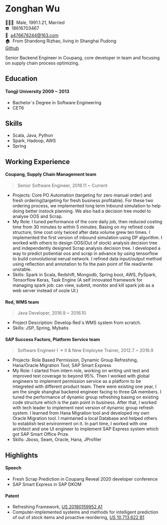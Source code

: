 <!-- The (first) h1 will be used as the <title> of the HTML page -->
# Zonghan Wu

<!-- The unordered list immediately after the h1 will be formatted on a single
line. It is intended to be used for contact details -->

:family_man_woman_girl:&nbsp;&nbsp;Male, 1991.1.21, Married  
:phone:&nbsp;&nbsp;18616703467  
:email:&nbsp;&nbsp;<a476678244@163.com>  
:house:&nbsp;&nbsp;From Shandong Rizhao, living in Shanghai Pudong  
[Github](https://github.com/476678244)  

Senior Backend Engineer in Coupang, core developer in team and focusing on supply chain process optimizing.

## Education
         
#### <span>Tongji University</span> <span>2009 ~ 2013</span>
- Bachelor`s Degree in Software Engineering
- CET6

## Skills

- Scala, Java, Python
- Spark, Hadoop, AWS
- Spring

## Working Experience

#### Coupang, Supply Chain Management team
> Senior Software Engineer, 2016.11 ~ Current
- Projects: Core PO Automation (targeting for zero manual order) and fresh ordering(targeting for fresh business profitable). For these two ordering process, we implemented long term Inbound simulation to help doing better instock planning. We also had a decision tree model to analyse OOS and Scrap.
- My Role: I tuned performance of the core daily job, then reduced costing time from 30 minutes to within 5 minutes.  Basing on my refined code structure, time cost only twiced after data volume grew ten times.  I implemented the first version of inbound simulation using DP algorithm.  I worked with others to design OOS(Out of stock) analysis decision tree and independently designed Scrap analysis decision tree.  I developed a way to predict potiential oos and scrap in advance by using tensorflow to build convolutional nerual network.  I refined data input/output method using reflection and annotation to fix the pain point of file read/write unstable. 
- Skills: Spark in Scala, Redshift, Mongodb, Spring boot, AWS, PySpark, Tensorflow Keras, Task Engine (A self innovated framework for managing spark job: can view, submit, monitor and kill spark job as a web server instead of oozie UI.)

#### Red, WMS team 
> Java Developer, 2016.9 ~ 2016.10
- Project Description: Develop Red`s WMS system from scratch.
- Skills: JSP, Spring, Mybatis


#### SAP Success Factors, Platform Service team 
> Software Engineer I -> II & New Employee Trainer, 2012.7 ~ 2016.9
- Projects: Role Based Permission, Dynamic Group Refreshing, Hana/Oracle Migration Tool, SAP Smart Express
- My Role: I started from intern role, working on writing unit test and improved test coverage to beyond 95%. Then I worked with global engineers to implement permission service as a platform to be integreted with different product team. There were existing one year, I am the single shanghai backend engineer facing to three QA members. I tuned the performance of dynamic group refreshing basing on existing code structure which is the pain point in business. After that, I worked with tech leader to implement next version of dynamic group refresh system. I learned from Hana Migration tool and developed my own Oracle Migration tool. I maintained a local Database and helped others to establish test environment on it. In part time, I worked with one architect and one UI engineer to implement SAP Express system which got SAP Smart Office Prize. 
- Skills: Jboss, Seam, Oracle, Hana, JProfiler

## Highlights
#### Speech
- Fresh Scrap Prediction in Coupang Reveal 2020 developer conference
- SAP Smart Express in SAP DKOM

#### Patent
- Refreshing Framework, [US 20180159952 A1](https://patft.uspto.gov/netacgi/nph-Parser?Sect1=PTO2&Sect2=HITOFF&p=1&u=%2Fnetahtml%2FPTO%2Fsearch-bool.html&r=2&f=G&l=50&co1=AND&d=PTXT&s1=%22Wu%3B+Zonghan%22&OS=%22Wu;+Zonghan%22&RS=%22Wu;+Zonghan%22)
- Computer-implemented systems and methods for intelligent prediction of out of stock items and proactive reordering, [US 10,713,622 B1](https://patft.uspto.gov/netacgi/nph-Parser?Sect1=PTO2&Sect2=HITOFF&p=1&u=%2Fnetahtml%2FPTO%2Fsearch-bool.html&r=1&f=G&l=50&co1=AND&d=PTXT&s1=%22Wu%3B+Zonghan%22&OS=%22Wu;+Zonghan%22&RS=%22Wu;+Zonghan%22)

